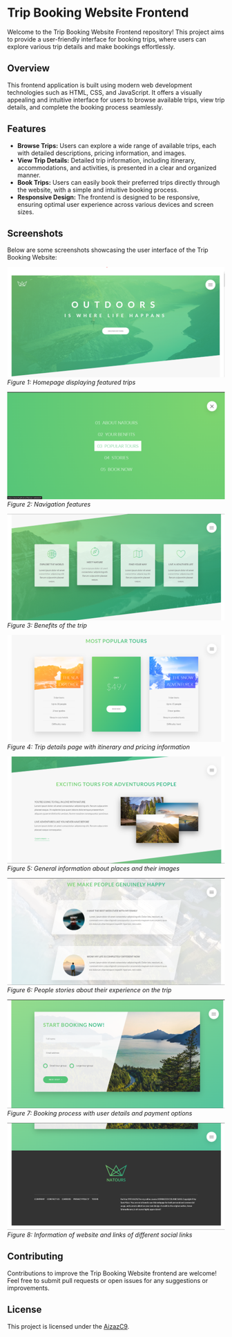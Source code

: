 # Trip Booking Website Frontend

Welcome to the Trip Booking Website Frontend repository! This project aims to provide a user-friendly interface for booking trips, where users can explore various trip details and make bookings effortlessly.

## Overview

This frontend application is built using modern web development technologies such as HTML, CSS, and JavaScript. It offers a visually appealing and intuitive interface for users to browse available trips, view trip details, and complete the booking process seamlessly.

## Features

- **Browse Trips:** Users can explore a wide range of available trips, each with detailed descriptions, pricing information, and images.
- **View Trip Details:** Detailed trip information, including itinerary, accommodations, and activities, is presented in a clear and organized manner.
- **Book Trips:** Users can easily book their preferred trips directly through the website, with a simple and intuitive booking process.
- **Responsive Design:** The frontend is designed to be responsive, ensuring optimal user experience across various devices and screen sizes.

## Screenshots

Below are some screenshots showcasing the user interface of the Trip Booking Website:

![Homepage](img/net%20page.png)
*Figure 1: Homepage displaying featured trips*

![Navigation](img/button.png)
*Figure 2: Navigation features*

![Benefits](img/card%20one.png)
*Figure 3: Benefits of the trip*

![Trip Details](img/card%202.png)
*Figure 4: Trip details page with itinerary and pricing information*

![Details](img/exiting.png)
*Figure 5: General information about places and their images*

![Reviews](img/people.png)
*Figure 6: People stories about their experience on the trip*

![Booking Process](img/booking.png)
*Figure 7: Booking process with user details and payment options*

![Footer](img/footer.png)
*Figure 8: Information of website and links of different social links*

## Contributing

Contributions to improve the Trip Booking Website frontend are welcome! Feel free to submit pull requests or open issues for any suggestions or improvements.

## License

This project is licensed under the [AizazC9](LICENSE).
